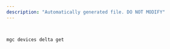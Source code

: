 ```yaml
---
description: "Automatically generated file. DO NOT MODIFY"
---
```


```bash


mgc devices delta get

```